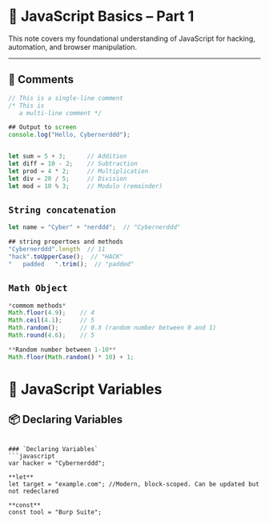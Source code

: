 # 🧠 JavaScript Basics – Part 1

This note covers my foundational understanding of JavaScript for hacking, automation, and browser manipulation.

---

## 📝 Comments

```javascript
// This is a single-line comment
/* This is
   a multi-line comment */

## Output to screen
console.log("Hello, Cybernerddd");


let sum = 5 + 3;      // Addition
let diff = 10 - 2;    // Subtraction
let prod = 4 * 2;     // Multiplication
let div = 20 / 5;     // Division
let mod = 10 % 3;     // Modulo (remainder)
```

## `String concatenation`
```javascript
let name = "Cyber" + "nerddd";  // "Cybernerddd"

## string propertoes and methods
"Cybernerddd".length  // 11
"hack".toUpperCase();  // "HACK"
"   padded   ".trim();  // "padded"

```

## `Math Object`
```javascript
*commom methods*
Math.floor(4.9);    // 4
Math.ceil(4.1);     // 5
Math.random();      // 0.X (random number between 0 and 1)
Math.round(4.6);    // 5

**Random number between 1-10**
Math.floor(Math.random() * 10) + 1;
```

# 🔢 JavaScript Variables

## 📦 Declaring Variables

```

### `Declaring Variables`
```javascript
var hacker = "Cybernerddd";

**let**
let target = "example.com"; //Modern, block-scoped. Can be updated but not redeclared

**const**
const tool = "Burp Suite";

